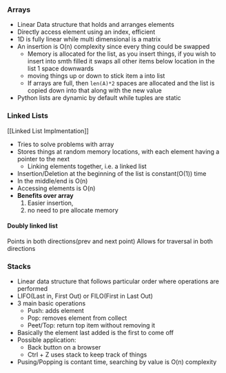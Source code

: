 ### Arrays
* Linear Data structure that holds and arranges elements
* Directly access element using an index, efficient
* 1D is fully linear while multi dimensional is a matrix
* An insertion is O(n) complexity since every thing could be swapped
	* Memory is allocated for the list, as you insert things, if you wish to insert into smth filled it swaps all other items below location in the list 1 space downwards
	* moving things up or down to stick item a into list
	* If arrays are full, then `len(A)*2` spaces are allocated and the list is copied down into that along with the new value
* Python lists are dynamic by default while tuples are static
### Linked Lists
[[Linked List Implmentation]] 
- Tries to solve problems with array
- Stores things at random memory locations, with each element having a pointer to the next
	- Linking elements together, i.e. a linked list
- Insertion/Deletion at the beginning of the list is constant(O(1)) time
- In the middle/end is O(n)
- Accessing elements is O(n)
- **Benefits over array**
	1. Easier insertion,
	2. no need to pre allocate memory
#### Doubly linked list 
Points in both directions(prev and next point)
Allows for traversal in both directions

### Stacks
* Linear data structure that follows particular order where operations are performed
* LIFO(Last in, First Out) or FILO(First in Last Out)
* 3 main basic operations
	* Push: adds element
	* Pop: removes element from collect
	* Peet/Top: return top item without removing it
* Basically the element last added is the first to come off
* Possible application:
	* Back button on a browser 
	* Ctrl + Z uses stack to keep track of things
* Pusing/Popping is contant time, searching by value is O(n) complexity